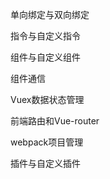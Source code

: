 单向绑定与双向绑定   

指令与自定义指令   

组件与自定义组件   

组件通信   

Vuex数据状态管理   

前端路由和Vue-router   

webpack项目管理  

插件与自定义插件  
